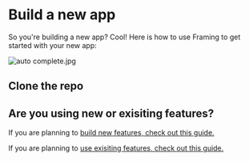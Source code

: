 # Build a new app 

So you're building a new app? Cool! Here is how to use Framing to get started with your new app: 

![auto complete.jpg](https://cloud.githubusercontent.com/assets/21727664/25635794/3c9ef5e2-2f34-11e7-9140-3548038f277a.jpg)

## Clone the repo 


## Are you using new or exisiting features? 

If you are planning to [build new features, check out this guide.](https://github.com/framing/ng-framing/blob/master/fio/content/guide/build-a-new-feature.md) 

If you are planning to [use exisiting features, check out this guide.](https://github.com/framing/ng-framing/blob/master/fio/content/guide/use-existing-feature.md) 
